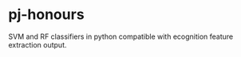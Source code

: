 # pj-honours
 SVM and RF classifiers in python compatible with ecognition feature extraction output.
